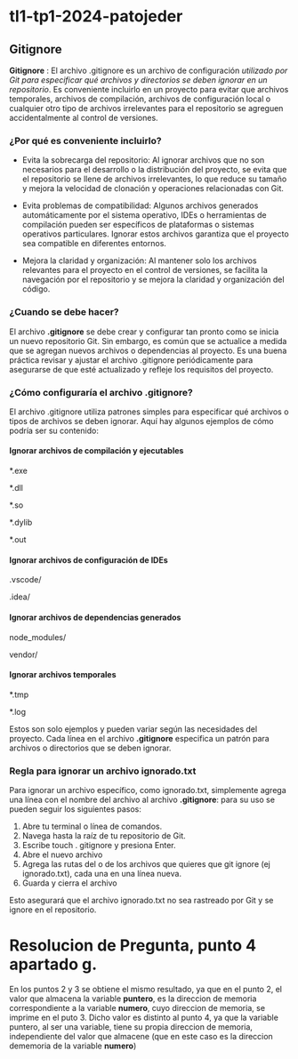 # tl1-tp1-2024-patojeder
## Gitignore

**Gitignore** :
El archivo .gitignore es un archivo de configuración _utilizado por Git para especificar qué archivos y directorios se deben ignorar en un repositorio_. Es conveniente incluirlo en un proyecto para evitar que archivos temporales, archivos de compilación, archivos de configuración local o cualquier otro tipo de archivos irrelevantes para el repositorio se agreguen accidentalmente al control de versiones.
### ¿Por qué es conveniente incluirlo?

- Evita la sobrecarga del repositorio: Al ignorar archivos que no son necesarios para el desarrollo o la distribución del proyecto, se evita que el repositorio se llene de archivos irrelevantes, lo que reduce su tamaño y mejora la velocidad de clonación y operaciones relacionadas con Git.

- Evita problemas de compatibilidad: Algunos archivos generados automáticamente por el sistema operativo, IDEs o herramientas de compilación pueden ser específicos de plataformas o sistemas operativos particulares. Ignorar estos archivos garantiza que el proyecto sea compatible en diferentes entornos.

- Mejora la claridad y organización: Al mantener solo los archivos relevantes para el proyecto en el control de versiones, se facilita la navegación por el repositorio y se mejora la claridad y organización del código.

### ¿Cuando se debe hacer?

El archivo **.gitignore** se debe crear y configurar tan pronto como se inicia un nuevo repositorio Git. Sin embargo, es común que se actualice a medida que se agregan nuevos archivos o dependencias al proyecto. Es una buena práctica revisar y ajustar el archivo .gitignore periódicamente para asegurarse de que esté actualizado y refleje los requisitos del proyecto.


### ¿Cómo configuraría el archivo .gitignore?
El archivo .gitignore utiliza patrones simples para especificar qué archivos o tipos de archivos se deben ignorar. Aquí hay algunos ejemplos de cómo podría ser su contenido:

#### Ignorar archivos de compilación y ejecutables
*.exe

*.dll

*.so

*.dylib

*.out

#### Ignorar archivos de configuración de IDEs
.vscode/

.idea/

#### Ignorar archivos de dependencias generados
node_modules/

vendor/

#### Ignorar archivos temporales
*.tmp

*.log

Estos son solo ejemplos y pueden variar según las necesidades del proyecto. Cada línea en el archivo **.gitignore** especifica un patrón para archivos o directorios que se deben ignorar.

### Regla para ignorar un archivo ignorado.txt
Para ignorar un archivo específico, como ignorado.txt, simplemente agrega una línea con el nombre del archivo al archivo **.gitignore**:
para su uso se pueden seguir los siguientes pasos:
1. Abre tu terminal o línea de comandos.
2. Navega hasta la raíz de tu repositorio de Git.
3. Escribe touch . gitignore y presiona Enter.
4. Abre el nuevo archivo 
5. Agrega las rutas del o de los archivos que quieres que git ignore (ej ignorado.txt), cada una en una línea nueva.
6. Guarda y cierra el archivo


Esto asegurará que el archivo ignorado.txt no sea rastreado por Git y se ignore en el repositorio.

# Resolucion de Pregunta, punto 4 apartado g.

En los puntos 2 y 3 se obtiene el mismo resultado, ya que en el punto 2, el valor que almacena la variable **puntero**, es la direccion de memoria correspondiente a la variable **numero**, cuyo direccion de memoria, se imprime en el puto 3. Dicho valor es distinto al punto 4, ya que la variable puntero, al ser una variable, tiene su propia direccion de memoria, independiente del valor que almacene (que en este caso es la direccion dememoria de la variable **numero**)